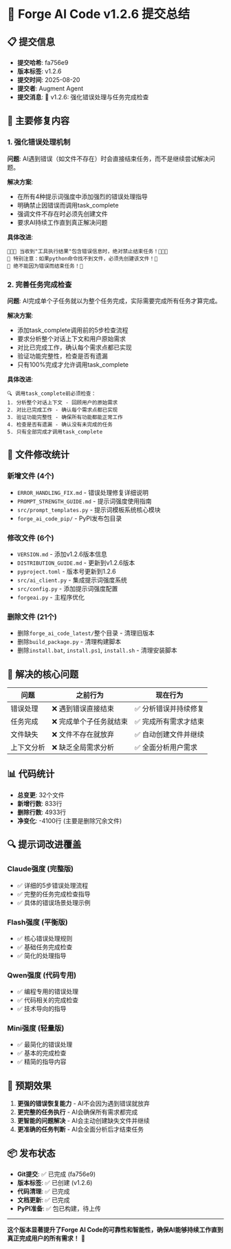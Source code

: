 # 🔧 Forge AI Code v1.2.6 提交总结

## 📋 提交信息
- **提交哈希**: fa756e9
- **版本标签**: v1.2.6
- **提交时间**: 2025-08-20
- **提交者**: Augment Agent
- **提交消息**: 🔧 v1.2.6: 强化错误处理与任务完成检查

## 🚨 主要修复内容

### 1. 强化错误处理机制
**问题**: AI遇到错误（如文件不存在）时会直接结束任务，而不是继续尝试解决问题。

**解决方案**:
- 在所有4种提示词强度中添加强烈的错误处理指导
- 明确禁止因错误而调用task_complete
- 强调文件不存在时必须先创建文件
- 要求AI持续工作直到真正解决问题

**具体改进**:
```
🚨🚨🚨 当收到"工具执行结果"包含错误信息时，绝对禁止结束任务！🚨🚨🚨
🚨 特别注意：如果python命令找不到文件，必须先创建该文件！🚨
🚨 绝不能因为错误而结束任务！🚨
```

### 2. 完善任务完成检查
**问题**: AI完成单个子任务就以为整个任务完成，实际需要完成所有任务才算完成。

**解决方案**:
- 添加task_complete调用前的5步检查流程
- 要求分析整个对话上下文和用户原始需求
- 对比已完成工作，确认每个需求点都已实现
- 验证功能完整性，检查是否有遗漏
- 只有100%完成才允许调用task_complete

**具体改进**:
```
🔍 调用task_complete前必须检查：
1. 分析整个对话上下文 - 回顾用户的原始需求
2. 对比已完成工作 - 确认每个需求点都已实现
3. 验证功能完整性 - 确保所有功能都能正常工作
4. 检查是否有遗漏 - 确认没有未完成的任务
5. 只有全部完成才调用task_complete
```

## 📝 文件修改统计

### 新增文件 (4个)
- `ERROR_HANDLING_FIX.md` - 错误处理修复详细说明
- `PROMPT_STRENGTH_GUIDE.md` - 提示词强度使用指南
- `src/prompt_templates.py` - 提示词模板系统核心模块
- `forge_ai_code_pip/` - PyPI发布包目录

### 修改文件 (6个)
- `VERSION.md` - 添加v1.2.6版本信息
- `DISTRIBUTION_GUIDE.md` - 更新到v1.2.6版本
- `pyproject.toml` - 版本号更新到1.2.6
- `src/ai_client.py` - 集成提示词强度系统
- `src/config.py` - 添加提示词强度配置
- `forgeai.py` - 主程序优化

### 删除文件 (21个)
- 删除`forge_ai_code_latest/`整个目录 - 清理旧版本
- 删除`build_package.py` - 清理构建脚本
- 删除`install.bat`, `install.ps1`, `install.sh` - 清理安装脚本

## 🎯 解决的核心问题

| 问题 | 之前行为 | 现在行为 |
|------|----------|----------|
| 错误处理 | ❌ 遇到错误直接结束 | ✅ 分析错误并持续修复 |
| 任务完成 | ❌ 完成单个子任务就结束 | ✅ 完成所有需求才结束 |
| 文件缺失 | ❌ 文件不存在就放弃 | ✅ 自动创建文件并继续 |
| 上下文分析 | ❌ 缺乏全局需求分析 | ✅ 全面分析用户需求 |

## 📊 代码统计
- **总变更**: 32个文件
- **新增行数**: 833行
- **删除行数**: 4933行
- **净变化**: -4100行 (主要是删除冗余文件)

## 🔍 提示词改进覆盖

### Claude强度 (完整版)
- ✅ 详细的5步错误处理流程
- ✅ 完整的任务完成检查指导
- ✅ 具体的错误场景处理示例

### Flash强度 (平衡版)
- ✅ 核心错误处理规则
- ✅ 基础任务完成检查
- ✅ 简化的处理指导

### Qwen强度 (代码专用)
- ✅ 编程专用的错误处理
- ✅ 代码相关的完成检查
- ✅ 技术导向的指导

### Mini强度 (轻量版)
- ✅ 最简化的错误处理
- ✅ 基本的完成检查
- ✅ 精简的指导内容

## 🚀 预期效果

1. **更强的错误恢复能力** - AI不会因为遇到错误就放弃
2. **更完整的任务执行** - AI会确保所有需求都完成
3. **更智能的问题解决** - AI会主动创建缺失文件并继续
4. **更准确的任务判断** - AI会全面分析后才结束任务

## 📦 发布状态

- **Git提交**: ✅ 已完成 (fa756e9)
- **版本标签**: ✅ 已创建 (v1.2.6)
- **代码清理**: ✅ 已完成
- **文档更新**: ✅ 已完成
- **PyPI准备**: ✅ 包已构建，待上传

---

**这个版本显著提升了Forge AI Code的可靠性和智能性，确保AI能够持续工作直到真正完成用户的所有需求！** 🎉

